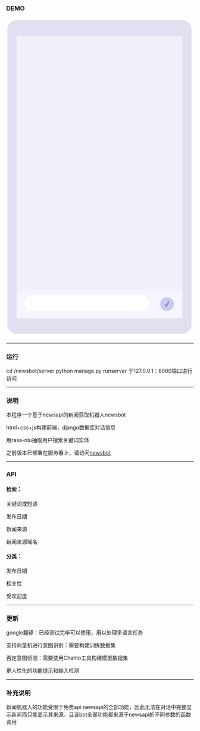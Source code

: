 ### DEMO

![image](https://github.com/XingyuXiong/newsbot/blob/master/demo.gif)

---

### 运行
cd /newsbot/server
python manage.py runserver
于127.0.0.1：8000端口进行访问

---

### 说明

本程序一个基于newsapi的新闻获取机器人newsbot

html+css+js构建前端，django数据库对话信息

用rasa-nlu抽取用户搜索关键词实体

之前版本已部署在服务器上，请访问[newsbot](http://106.54.107.156:8000)

---

### API

#### 检索：

关键词或短语

发布日期

新闻来源

新闻来源域名

#### 分类：

发布日期

相关性

受欢迎度

---

### 更新

google翻译：已经测试完毕可以使用，用以处理多语言任务

支持向量机进行意图识别：需要构建训练数据集

否定意图侦测：需要使用Chatito工具构建模型数据集

更人性化的功能提示和输入检测

---

### 补充说明

新闻机器人的功能受限于免费api newsapi的全部功能，因此无法在对话中完整显示新闻而只能显示其来源。且该bot全部功能都来源于newsapi的不同参数的函数调用

